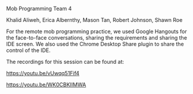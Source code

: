 Mob Programming Team 4

Khalid Aliweh, Erica Albernthy, Mason Tan, Robert Johnson, Shawn Roe

For the remote mob programming practice, we used Google Hangouts for the face-to-face conversations, sharing the requirements and sharing the IDE screen.  We also used the Chrome Desktop Share plugin to share the control of the IDE.

The recordings for this session can be found at:

https://youtu.be/vUwqq51Fif4

https://youtu.be/WK0CBKIIMWA
